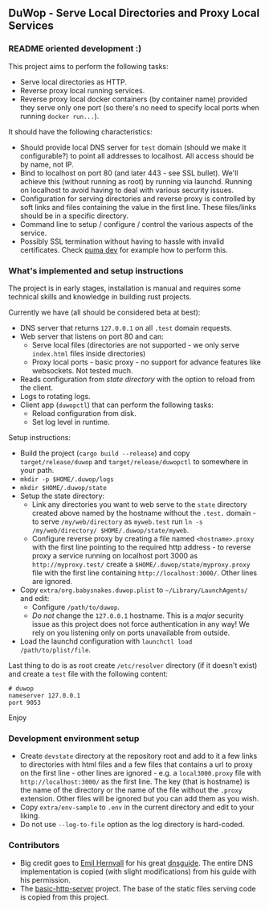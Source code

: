 ## DuWop - Serve Local Directories and Proxy Local Services

### README oriented development :)

This project aims to perform the following tasks:

* Serve local directories as HTTP.
* Reverse proxy local running services.
* Reverse proxy local docker containers (by container name) provided they serve
  only one port (so there's no need to specify local ports when running `docker run...`).

It should have the following characteristics:

* Should provide local DNS server for `test` domain (should we make it
  configurable?) to point all addresses to localhost. All access should be by
  name, not IP.
* Bind to localhost on port 80 (and later 443 - see SSL bullet). We'll achieve
  this (without running as root) by running via launchd. Running on localhost to
  avoid having to deal with various security issues.
* Configuration for serving directories and reverse proxy is controlled by soft
  links and files containing the value in the first line. These files/links
  should be in a specific directory.
* Command line to setup / configure / control the various aspects of the
  service.
* Possibly SSL termination without having to hassle with invalid certificates.
  Check [puma dev][pd] for example how to perform this.

### What's implemented and setup instructions

The project is in early stages, installation is manual and requires some
technical skills and knowledge in building rust projects.

Currently we have (all should be considered beta at best):

* DNS server that returns `127.0.0.1` on all `.test` domain requests.
* Web server that listens on port 80 and can:
    * Serve local files (directories are not supported - we only serve
      `index.html` files inside directories)
    * Proxy local ports - basic proxy - no support for advance features like
      websockets. Not tested much.
* Reads configuration from _state directory_ with the option to reload from the
  client.
* Logs to rotating logs.
* Client app (`duwopctl`) that can perform the following tasks:
    * Reload configuration from disk.
    * Set log level in runtime.

Setup instructions:

* Build the project (`cargo build --release`) and copy `target/release/duwop`
  and `target/release/duwopctl` to somewhere in your path.
* `mkdir -p $HOME/.duwop/logs`
* `mkdir $HOME/.duwop/state`
* Setup the state directory:
    * Link any directories you want to web serve to the `state` directory
      created above named by the hostname without the `.test.` domain - to serve
      `/my/web/directory` as `myweb.test` run `ln -s /my/web/directory/
      $HOME/.duwop/state/myweb`.
    * Configure reverse proxy by creating a file named `<hostname>.proxy` with
      the first line pointing to the required http address - to reverse proxy a
      service running on localhost port 3000 as `http://myproxy.test/` create a
      `$HOME/.duwop/state/myproxy.proxy` file with the first line containing
      `http://localhost:3000/`. Other lines are ignored.
* Copy `extra/org.babysnakes.duwop.plist` to `~/Library/LaunchAgents/` and edit:
    * Configure `/path/to/duwop`.
    * *Do not* change the `127.0.0.1` hostname. This is a _major_ security issue
      as this project does not force authentication in any way! We rely on you
      listening only on ports unavailable from outside.
* Load the launchd configuration with `launchctl load /path/to/plist/file`.

Last thing to do is as root create `/etc/resolver` directory (if it doesn't
exist) and create a `test` file with the following content:

```
# duwop
nameserver 127.0.0.1
port 9053
```

Enjoy

### Development environment setup

* Create `devstate` directory at the repository root and add to it a few links
  to directories with html files and a few files that contains a url to proxy on
  the first line - other lines are ignored - e.g. a `local3000.proxy` file with
  `http://localhost:3000/` as the first line. The key (that is hostname) is the
  name of the directory or the name of the file without the `.proxy` extension.
  Other files will be ignored but you can add them as you wish.
* Copy `extra/env-sample` to `.env` in the current directory and edit to your
  liking.
* Do not use `--log-to-file` option as the log directory is hard-coded.

### Contributors

* Big credit goes to [Emil Hernvall][emil] for his great [dnsguide][]. The
  entire DNS implementation is copied (with slight modifications) from his guide
  with his permission.
* The [basic-http-server][bhttp] project. The base of the static files serving
  code is copied from this project.


[pd]: https://github.com/puma/puma-dev
[emil]: https://github.com/EmilHernvall
[dnsguide]: https://github.com/EmilHernvall/dnsguide
[bhttp]: https://github.com/brson/basic-http-server

